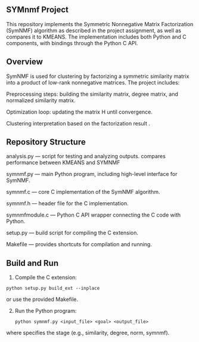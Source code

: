 ## SYMnmf Project

This repository implements the Symmetric Nonnegative Matrix Factorization (SymNMF) algorithm as described in the project assignment, as well as compares it to KMEANS. The implementation includes both Python and C components, with bindings through the Python C API. 

## Overview

SymNMF is used for clustering by factorizing a symmetric similarity matrix into a product of low-rank nonnegative matrices. The project includes:

Preprocessing steps: building the similarity matrix, degree matrix, and normalized similarity matrix.

Optimization loop: updating the matrix H until convergence.

Clustering interpretation based on the factorization result .

## Repository Structure
analysis.py — script for testing and analyzing outputs. compares performance between KMEANS and SYMNMF

symnmf.py — main Python program, including high-level interface for SymNMF.

symnmf.c — core C implementation of the SymNMF algorithm.

symnmf.h — header file for the C implementation.

symnmfmodule.c — Python C API wrapper connecting the C code with Python.

setup.py — build script for compiling the C extension.

Makefile — provides shortcuts for compilation and running.

## Build and Run

1. Compile the C extension:
  ```
  python setup.py build_ext --inplace 
  ```
or use the provided Makefile.

2. Run the Python program:
   ```
   python symnmf.py <input_file> <goal> <output_file>

   ```
  where <goal> specifies the stage (e.g., similarity, degree, norm, symnmf).


